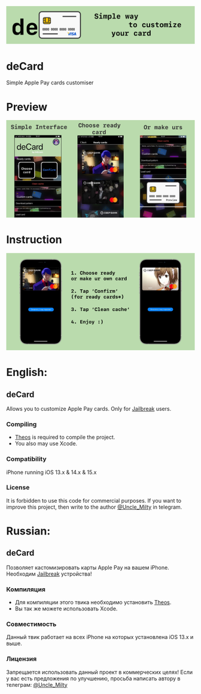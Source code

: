 <img src="preview.png">

# deCard
Simple Apple Pay cards customiser

# Preview

<img src="previewScreen.png">

# Instruction

<img src="instruction.png">

# English:

## deCard
Allows you to customize Apple Pay cards. Only for [Jailbreak](https://www.cydiafree.com) users.

### Compiling
  - [Theos](https://theos.dev/) is required to compile the project.
  - You also may use Xcode.

### Compatibility
iPhone running iOS 13.x & 14.x & 15.x

### License
It is forbidden to use this code for commercial purposes. 
If you want to improve this project, then write to the author [@Uncle_Milty](https://t.me/Uncle_Milty) in telegram.



# Russian:

## deCard
Позволяет кастомизировать карты Apple Pay на вашем iPhone. Необходим [Jailbreak](https://www.cydiafree.com) устройства!

### Компиляция   
  - Для компиляции этого твика необходимо установить [Theos](https://theos.dev/).
  - Вы так же можете использовать Xcode.
    
### Совместимость
Данный твик работает на всех iPhone на которых установлена iOS 13.x и выше.

### Лицензия
Запрещается использовать данный проект в коммерческих целях!
Если у вас есть предложения по улучшению, просьба написать автору в телеграм: [@Uncle_Milty](https://t.me/Uncle_Milty)
